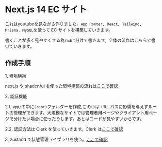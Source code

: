 # Next.js 14 EC サイト

これは[youtube](https://www.youtube.com/watch?v=5miHyP6lExg&t=33915s)を見ながら作りました。`App Router, React, Tailwind, Prisma, MySQL`を使って EC サイトを構築していきます。

書くことが多く見やすくする為`/md`に分けて書きます。全体の流れはこちらで書いていきます。

## 作成手順

1, 環境構築

next.js や shadcn/ui を使った環境構築の流れは[ここで確認](md/shadchUI.md)

2, 認証機能

2.1, `app/`の中に`(root)`フォルダーを作成,この`()`は URL パスに影響を与えずルートの管理ができます。大規模なサイトでは管理者用ページやクライアント用ページで分けたい場合に使ったりします。あとはコードが見やすいからです。

2.2, 認証方法は Clerk を使っていきます。Clerk は[ここで確認](md/clerk.md)

3, zustand で状態管理ライブラリを使う。[ここで確認](md/zustand.md)
